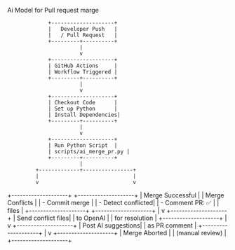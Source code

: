   Ai Model for Pull request marge
  
  
  
                 +--------------------+
                 |   Developer Push   |
                 |   / Pull Request   |
                 +---------+----------+
                           |
                           v
                 +--------------------+
                 | GitHub Actions     |
                 | Workflow Triggered |
                 +---------+----------+
                           |
                           v
                 +--------------------+
                 | Checkout Code      |
                 | Set up Python      |
                 | Install Dependencies|
                 +---------+----------+
                           |
                           v
                 +--------------------+
                 | Run Python Script  |
                 | scripts/ai_merge_pr.py |
                 +---------+----------+
                           |
             +-------------+----------------+
             |                              |
             v                              v
   +--------------------+          +--------------------+
   | Merge Successful   |          | Merge Conflicts    |
   | - Commit merge     |          | - Detect conflicted|
   | - Comment PR: ✅    |          |   files            |
   +--------------------+          +--------------------+
                                            |
                                            v
                                 +--------------------+
                                 | Send conflict files|
                                 | to OpenAI          |
                                 | for resolution     |
                                 +--------------------+
                                            |
                                            v
                                 +--------------------+
                                 | Post AI suggestions|
                                 | as PR comment      |
                                 +--------------------+
                                            |
                                            v
                                 +--------------------+
                                 | Merge Aborted      |
                                 | (manual review)    |
                                 +--------------------+
